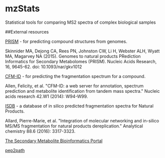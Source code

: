 # mzStats
Statistical tools for comparing MS2 spectra of complex biological samples

##External resources

[PRISM](https://github.com/magarveylab/prism-releases) - for predicting compound structures from genomes.

Skinnider MA, Dejong CA, Rees PN, Johnston CW, Li H, Webster ALH, Wyatt MA, Magarvey NA (2015). Genomes to natural products PRediction Informatics for Secondary Metabolomes (PRISM). Nucleic Acids Research, 16, 9645-62. doi: 10.1093/nar/gkv1012

[CFM-ID](https://sourceforge.net/p/cfm-id/wiki/Home/) - for predicting the fragmentation spectrum for a compound.

Allen, Felicity, et al. "CFM-ID: a web server for annotation, spectrum prediction and metabolite identification from tandem mass spectra." Nucleic acids research 42.W1 (2014): W94-W99.

[ISDB](http://oolonek.github.io/ISDB/) - a database of in silico predicted fragmentation spectra for Natural Products.

Allard, Pierre-Marie, et al. "Integration of molecular networking and in-silico MS/MS fragmentation for natural products dereplication." Analytical chemistry 88.6 (2016): 3317-3323.

[The Secondary Metabolite Bioinformatics Portal](http://www.secondarymetabolites.org/)

[pep2path](http://pep2path.sourceforge.net/)
